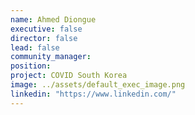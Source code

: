```yaml
---
name: Ahmed Diongue
executive: false
director: false
lead: false
community_manager:   
position:  
project: COVID South Korea
image: ../assets/default_exec_image.png
linkedin: "https://www.linkedin.com/"
---
```

